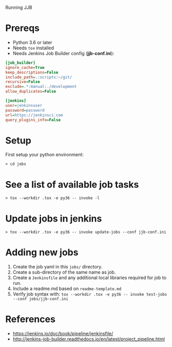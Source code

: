 Running JJB

# Prereqs

  - Python 3.6 or later
  - Needs `tox` installed
  - Needs Jenkins Job Builder config (**jjb-conf.ini**):

```ini
[job_builder]
ignore_cache=True
keep_descriptions=False
include_path=.:scripts:~/git/
recursive=False
exclude=.*:manual:./development
allow_duplicates=False

[jenkins]
user=jenkinsuser
password=password
url=https://jenkinsci.com
query_plugins_info=False
```

# Setup

First setup your python environment:

```
> cd jobs
```

# See a list of available job tasks
```
> tox --workdir .tox -e py36 -- invoke -l
```

# Update jobs in jenkins

```
> tox --workdir .tox -e py36 -- invoke update-jobs --conf jjb-conf.ini
```

# Adding new jobs

1. Create the job yaml in this `jobs/` directory.
2. Create a sub-directory of the same name as job.
3. Create a `Jenkinsfile` and any additional local libraries required for job to run.
4. Include a readme.md based on `readme-template.md`
5. Verify job syntax with: `tox --workdir .tox -e py36 -- invoke test-jobs --conf jobs/jjb-conf.ini`

# References

- https://jenkins.io/doc/book/pipeline/jenkinsfile/
- http://jenkins-job-builder.readthedocs.io/en/latest/project_pipeline.html

